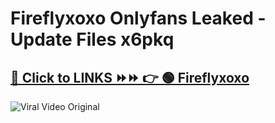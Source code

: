 
 # Fireflyxoxo Onlyfans Leaked - Update Files x6pkq

## <h2><a href="https://clipsfans.com/Fireflyxoxo&ref=git">🔗 Click to LINKS ⏩⏩ 👉 🟢 Fireflyxoxo </a></h2>

<a href="https://clipsfans.com/Fireflyxoxo&ref=git" rel="nofollow" data-target="animated-image.originalLink"><img src="https://i.ibb.co.com/xMMVF88/686577567.gif" alt="Viral Video Original" style="max-width: 100%; display: inline-block;" data-target="animated-image.originalImage"></a>

